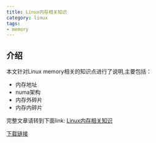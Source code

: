 ```yaml
---
title: Linux内存相关知识
category: linux
tags:
- memory
---
```


## 介绍

本文针对Linux memory相关的知识点进行了说明,主要包括：

- 内存地址
- numa架构
- 内存外碎片
- 内存内碎片

<!--more-->

完整文章请转到下面link:
[Linux内存相关知识](https://github.com/kulong0105/kulong0105.github.io/blob/master/documents/Linux%E5%86%85%E5%AD%98%E7%9B%B8%E5%85%B3%E7%9F%A5%E8%AF%86.pdf)

[下载链接](https://github.com/kulong0105/kulong0105.github.io/raw/master/documents/Linux%E5%86%85%E5%AD%98%E7%9B%B8%E5%85%B3%E7%9F%A5%E8%AF%86.pdf)
